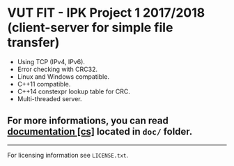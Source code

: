VUT FIT - IPK Project 1 2017/2018 (client-server for simple file transfer)
================================
- Using TCP (IPv4, IPv6).
- Error checking with CRC32.
- Linux and Windows compatible.
- C++11 compatible.
- C++14 constexpr lookup table for CRC.
- Multi-threaded server.


## For more informations, you can read [documentation [cs]](https://github.com/Aroidzap/VUT-FIT-IPK-Project-1-2017-2018/blob/master/doc/dokumentace.pdf) located in `doc/` folder.
----------------------------------------------------------------------------------------
For licensing information see `LICENSE.txt`.